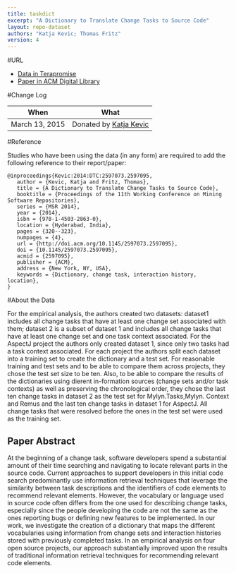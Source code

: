 ```yaml
---
title: taskdict
excerpt: "A Dictionary to Translate Change Tasks to Source Code" 
layout: repo-dataset
authors: "Katja Kevic; Thomas Fritz"
version: 4
---
```



#URL

* [Data in Terapromise](https://terapromise.csc.ncsu.edu:8443/svn/repo/other/taskdict)
* [Paper in ACM Digital Library](http://dl.acm.org/citation.cfm?id=2597095)

#Change Log

When | What
---- | ----
March 13, 2015 | Donated by [Katja Kevic](/repo/people/data-donors/promise4.html)


#Reference

Studies who have been using the data (in any form) are required to add the following reference to their report/paper:

```
@inproceedings{Kevic:2014:DTC:2597073.2597095,
   author = {Kevic, Katja and Fritz, Thomas},
   title = {A Dictionary to Translate Change Tasks to Source Code},
   booktitle = {Proceedings of the 11th Working Conference on Mining Software Repositories},
   series = {MSR 2014},
   year = {2014},
   isbn = {978-1-4503-2863-0},
   location = {Hyderabad, India},
   pages = {320--323},
   numpages = {4},
   url = {http://doi.acm.org/10.1145/2597073.2597095},
   doi = {10.1145/2597073.2597095},
   acmid = {2597095},
   publisher = {ACM},
   address = {New York, NY, USA},
   keywords = {Dictionary, change task, interaction history, location},
}
```

#About the Data

For the empirical analysis, the authors created two datasets: dataset1 includes all change tasks 
that have at least one change set associated with them; dataset 2 is a subset of dataset 1 and 
includes all change tasks that have at least one change set and one task context associated. For 
the AspectJ project the authors only created dataset 1, since only two tasks had a task context 
associated. For each project the authors split each dataset into a training set to create the 
dictionary and a test set. For reasonable training and test sets and to be able to compare them 
across projects, they chose the test set size to be ten. Also, to be able to compare the results 
of the dictionaries using dierent in-formation sources (change sets and/or task contexts) as well 
as preserving the chronological order, they chose the last ten change tasks in dataset 2 as the 
test set for Mylyn.Tasks,Mylyn. Context and Remus and the last ten change tasks in dataset 1 for 
AspectJ. All change tasks that were resolved before the ones in the test set were used as the 
training set.

## Paper Abstract

At the beginning of a change task, software developers spend a substantial amount of their time 
searching and navigating to locate relevant parts in the source code. Current approaches to 
support developers in this initial code search predominantly use information retrieval techniques 
that leverage the similarity between task descriptions and the identifiers of code elements to 
recommend relevant elements. However, the vocabulary or language used in source code often 
differs from the one used for describing change tasks, especially since the people developing the 
code are not the same as the ones reporting bugs or defining new features to be implemented. In 
our work, we investigate the creation of a dictionary that maps the different vocabularies using 
information from change sets and interaction histories stored with previously completed tasks. 
In an empirical analysis on four open source projects, our approach substantially improved upon 
the results of traditional information retrieval techniques for recommending relevant code 
elements.
